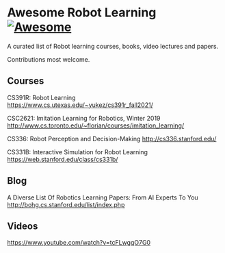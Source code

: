 # Awesome Robot Learning [![Awesome](https://cdn.rawgit.com/sindresorhus/awesome/d7305f38d29fed78fa85652e3a63e154dd8e8829/media/badge.svg)](https://github.com/sindresorhus/awesome)
A curated list of Robot learning courses, books, video lectures and papers. 

Contributions most welcome.

## Courses

CS391R: Robot Learning
https://www.cs.utexas.edu/~yukez/cs391r_fall2021/

CSC2621: Imitation Learning for Robotics, Winter 2019
http://www.cs.toronto.edu/~florian/courses/imitation_learning/

CS336: Robot Perception and Decision-Making
http://cs336.stanford.edu/

CS331B: Interactive Simulation for Robot Learning
https://web.stanford.edu/class/cs331b/



## Blog

A Diverse List Of Robotics Learning Papers: From AI Experts To You
http://bohg.cs.stanford.edu/list/index.php

## Videos

https://www.youtube.com/watch?v=tcFLwgqO7G0
